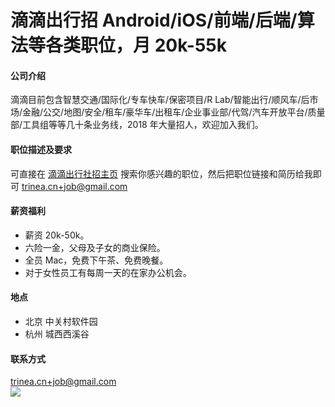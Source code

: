 滴滴出行招 Android/iOS/前端/后端/算法等各类职位，月 20k-55k
==========

#### 公司介绍
滴滴目前包含智慧交通/国际化/专车快车/保密项目/R Lab/智能出行/顺风车/后市场/金融/公交/地图/安全/租车/豪华车/出租车/企业事业部/代驾/汽车开放平台/质量部/工具组等等几十条业务线，2018 年大量招人，欢迎加入我们。  

#### 职位描述及要求
可直接在 [滴滴出行社招主页](http://job.didichuxing.com/social/list/1) 搜索你感兴趣的职位，然后把职位链接和简历给我即可 [trinea.cn+job@gmail.com](mailto:trinea.cn+job@gmail.com)  

#### 薪资福利
- 薪资 20k-50k。  
- 六险一金，父母及子女的商业保险。  
- 全员 Mac，免费下午茶、免费晚餐。  
- 对于女性员工有每周一天的在家办公机会。  

#### 地点
- 北京 中关村软件园  
- 杭州 城西西溪谷  

#### 联系方式
[trinea.cn+job@gmail.com](mailto:trinea.cn+job@gmail.com)  
![](https://www.trinea.cn/wp-content/uploads/2016/10/mengdian3.jpg)  
